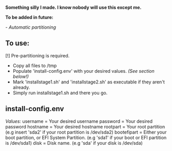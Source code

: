 **Something silly I made. I know nobody will use this except me.**

**To be added in future:**

*- Automatic partitioning*

## To use:

[!] Pre-partitioning is required.

- Copy all files to /tmp
- Populate 'install-config.env' with your desired values. *(See section below!)*
- Mark 'installstage1.sh' and 'installstage2.sh' as executable if they aren't already.
- Simply run installstage1.sh and there you go.

## install-config.env

*Values:*
username = Your desired username 
password = Your desired password
hostname = Your desired hostname
rootpart = Your root partition (e.g insert 'sda2' if your root partition is /dev/sda2)
bootefipart = Either your boot partition, or EFI System Partition. (e.g 'sda1' if your boot or EFI partition is /dev/sda1)
disk = Disk name. (e.g 'sda' if your disk is /dev/sda)

